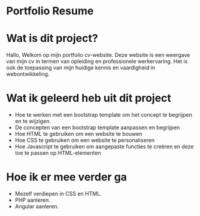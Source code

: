 # Portfolio Resume

# Wat is dit project?
Hallo,
Welkom op mijn portfolio cv-website. 
Deze website is een weergave van mijn cv in termen van opleiding en professionele werkervaring.
Het is ook de toepassing van mijn huidige kennis en vaardigheid in webontwikkeling.



# Wat ik geleerd heb uit dit project

- Hoe te werken met een bootstrap template om het concept te begrijpen en te wijzigen.
- De concepten van een bootstrap template aanpassen en begrijpen
- Hoe HTML te gebruiken om een website te bouwen
- Hoe CSS te gebruiken om een website te personaliseren
- Hoe Javascript te gebruiken om aangepaste functies te creëren en deze toe te passen op HTML-elementen

# Hoe ik er mee verder ga

- Mezelf verdiepen in CSS en HTML.
- PHP aanleren.
- Angular aanleren.


 
